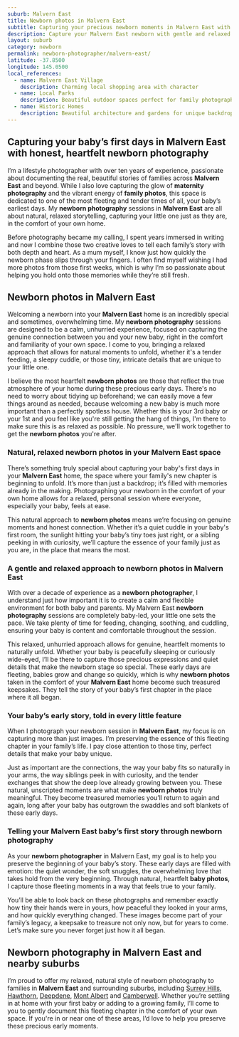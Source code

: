 ```yaml
---
suburb: Malvern East
title: Newborn photos in Malvern East
subtitle: Capturing your precious newborn moments in Malvern East with gentle photography
description: Capture your Malvern East newborn with gentle and relaxed photography. Newborn sessions are available in your home for maximum comfort and convenience.
layout: suburb
category: newborn
permalink: newborn-photographer/malvern-east/
latitude: -37.8500
longitude: 145.0500
local_references:
  - name: Malvern East Village
    description: Charming local shopping area with character
  - name: Local Parks
    description: Beautiful outdoor spaces perfect for family photography
  - name: Historic Homes
    description: Beautiful architecture and gardens for unique backdrops
---
```


## Capturing your baby’s first days in Malvern East with honest, heartfelt newborn photography

I’m a lifestyle photographer with over ten years of experience, passionate about documenting the real, beautiful stories of families across **Malvern East** and beyond. While I also love capturing the glow of **maternity photography** and the vibrant energy of **family photos**, this space is dedicated to one of the most fleeting and tender times of all, your baby’s earliest days. My **newborn photography** sessions in **Malvern East** are all about natural, relaxed storytelling, capturing your little one just as they are, in the comfort of your own home.

Before photography became my calling, I spent years immersed in writing and now I combine those two creative loves to tell each family’s story with both depth and heart. As a mum myself, I know just how quickly the newborn phase slips through your fingers. I often find myself wishing I had more photos from those first weeks, which is why I’m so passionate about helping you hold onto those memories while they’re still fresh.

## Newborn photos in Malvern East

Welcoming a newborn into your **Malvern East** home is an incredibly special and sometimes, overwhelming time. My **newborn photography** sessions are designed to be a calm, unhurried experience, focused on capturing the genuine connection between you and your new baby, right in the comfort and familiarity of your own space. I come to you, bringing a relaxed approach that allows for natural moments to unfold, whether it's a tender feeding, a sleepy cuddle, or those tiny, intricate details that are unique to your little one.

I believe the most heartfelt **newborn photos** are those that reflect the true atmosphere of your home during these precious early days. There's no need to worry about tidying up beforehand; we can easily move a few things around as needed, because welcoming a new baby is much more important than a perfectly spotless house. Whether this is your 3rd baby or your 1st and you feel like you're still getting the hang of things, I'm there to make sure this is as relaxed as possible. No pressure, we'll work together to get the **newborn photos** you're after.

### Natural, relaxed newborn photos in your Malvern East space

There’s something truly special about capturing your baby's first days in your **Malvern East** home, the space where your family's new chapter is beginning to unfold. It’s more than just a backdrop; it’s filled with memories already in the making. Photographing your newborn in the comfort of your own home allows for a relaxed, personal session where everyone, especially your baby, feels at ease.

This natural approach to **newborn photos** means we’re focusing on genuine moments and honest connection. Whether it’s a quiet cuddle in your baby's first room, the sunlight hitting your baby’s tiny toes just right, or a sibling peeking in with curiosity, we’ll capture the essence of your family just as you are, in the place that means the most.

### A gentle and relaxed approach to newborn photos in Malvern East

With over a decade of experience as a **newborn photographer**, I understand just how important it is to create a calm and flexible environment for both baby and parents. My Malvern East **newborn photography** sessions are completely baby-led, your little one sets the pace. We take plenty of time for feeding, changing, soothing, and cuddling, ensuring your baby is content and comfortable throughout the session.

This relaxed, unhurried approach allows for genuine, heartfelt moments to naturally unfold. Whether your baby is peacefully sleeping or curiously wide-eyed, I’ll be there to capture those precious expressions and quiet details that make the newborn stage so special. These early days are fleeting, babies grow and change so quickly, which is why **newborn photos** taken in the comfort of your **Malvern East** home become such treasured keepsakes. They tell the story of your baby’s first chapter in the place where it all began.

### Your baby’s early story, told in every little feature

When I photograph your newborn session in **Malvern East**, my focus is on capturing more than just images. I’m preserving the essence of this fleeting chapter in your family’s life. I pay close attention to those tiny, perfect details that make your baby unique.

Just as important are the connections, the way your baby fits so naturally in your arms, the way siblings peek in with curiosity, and the tender exchanges that show the deep love already growing between you. These natural, unscripted moments are what make **newborn photos** truly meaningful. They become treasured memories you’ll return to again and again, long after your baby has outgrown the swaddles and soft blankets of these early days.

### Telling your Malvern East baby’s first story through newborn photography

As your **newborn photographer** in Malvern East, my goal is to help you preserve the beginning of your baby’s story. These early days are filled with emotion: the quiet wonder, the soft snuggles, the overwhelming love that takes hold from the very beginning. Through natural, heartfelt **baby photos**, I capture those fleeting moments in a way that feels true to your family.

You’ll be able to look back on these photographs and remember exactly how tiny their hands were in yours, how peaceful they looked in your arms, and how quickly everything changed. These images become part of your family’s legacy, a keepsake to treasure not only now, but for years to come. Let’s make sure you never forget just how it all began.

## Newborn photography in Malvern East and nearby suburbs

I’m proud to offer my relaxed, natural style of newborn photography to families in **Malvern East** and surrounding suburbs, including [Surrey Hills](newborn-photos/surrey-hills/), [Hawthorn](newborn-photos/hawthorn/), [Deepdene](newborn-photos/deepdene/), [Mont Albert](newborn-photos/mont-albert/) and [Camberwell](newborn-photos/camberwell/). Whether you’re settling in at home with your first baby or adding to a growing family, I’ll come to you to gently document this fleeting chapter in the comfort of your own space. If you're in or near one of these areas, I’d love to help you preserve these precious early moments.
